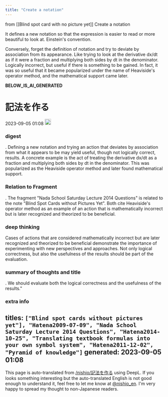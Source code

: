 ```yaml
---
title: "Create a notation"
---
```


from  [[Blind spot card with no picture yet]]
Create a notation

It defines a new notation so that the expression is easier to read or more beautiful to look at. Einstein's convention.

Conversely, forget the definition of notation and try to deviate by association from its appearance. Like trying to look at the derivative dx/dt as if it were a fraction and multiplying both sides by dt in the denominator. Logically incorrect, but useful if there is something to be gained. In fact, it was so useful that it became popularized under the name of Heaviside's operator method, and the mathematical support came later.

__BELOW_IS_AI_GENERATED__
# 記法を作る
 2023-09-05 01:08 <img src='https://scrapbox.io/api/pages/nishio-en/omni/icon' alt='omni.icon' height="19.5"/>
### digest
.
Defining a new notation and trying an action that deviates by association from what it appears to be may yield useful, though not logically correct, results. A concrete example is the act of treating the derivative dx/dt as a fraction and multiplying both sides by dt in the denominator. This was popularized as the Heaviside operator method and later found mathematical support.

### Relation to Fragment
.
The fragment "Nada School Saturday Lecture 2014 Questions" is related to the note "Blind Spot Cards without Pictures Yet". Both cite Heaviside's operator method as an example of an action that is mathematically incorrect but is later recognized and theorized to be beneficial.

### deep thinking
Cases of actions that are considered mathematically incorrect but are later recognized and theorized to be beneficial demonstrate the importance of experimenting with new perspectives and approaches. Not only logical correctness, but also the usefulness of the results should be part of the evaluation.

### summary of thoughts and title
.
We should evaluate both the logical correctness and the usefulness of the results."

### extra info
titles: `["Blind spot cards without pictures yet"], "Hatena2009-07-09", "Nada School Saturday Lecture 2014 Questions", "Hatena2014-10-25", "Translating textbook formulas into your own symbol system", "Hatena2011-12-02", "Pyramid of knowledge"]`
generated: 2023-09-05 01:08
---
This page is auto-translated from [/nishio/記法を作る](https://scrapbox.io/nishio/記法を作る) using DeepL. If you looks something interesting but the auto-translated English is not good enough to understand it, feel free to let me know at [@nishio_en](https://twitter.com/nishio_en). I'm very happy to spread my thought to non-Japanese readers.